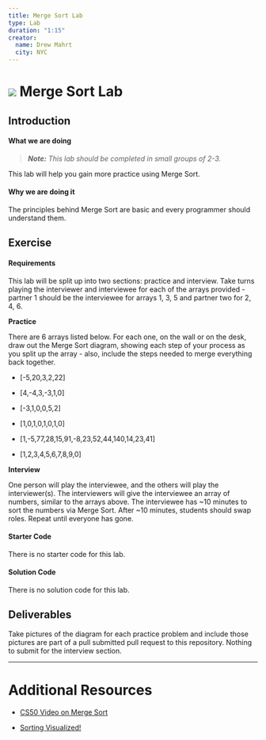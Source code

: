 ```yaml
---
title: Merge Sort Lab
type: Lab
duration: "1:15"
creator:
  name: Drew Mahrt
  city: NYC
---
```


# ![](https://ga-dash.s3.amazonaws.com/production/assets/logo-9f88ae6c9c3871690e33280fcf557f33.png) Merge Sort Lab


## Introduction

#### What we are doing

> ***Note:*** _This lab should be completed in small groups of 2-3._

This lab will help you gain more practice using Merge Sort.


#### Why we are doing it

 The principles behind Merge Sort are basic and every programmer should understand them.

## Exercise

#### Requirements

This lab will be split up into two sections: practice and interview.  Take turns playing the interviewer and interviewee for each of the arrays provided - partner 1 should be the interviewee for arrays 1, 3, 5 and partner two for 2, 4, 6.

**Practice**

There are 6 arrays listed below. For each one, on the wall or on the desk, draw out the Merge Sort diagram, showing each step of your process as you split up the array - also, include the steps needed to merge everything back together.

- [-5,20,3,2,22]

- [4,-4,3,-3,1,0]

- [-3,1,0,0,5,2]

- [1,0,1,0,1,0,1,0]

- [1,-5,77,28,15,91,-8,23,52,44,140,14,23,41]

- [1,2,3,4,5,6,7,8,9,0]

**Interview**

One person will play the interviewee, and the others will play the interviewer(s). The interviewers will give the interviewee an array of numbers, similar to the arrays above. The interviewee has ~10 minutes to sort the numbers via Merge Sort. After ~10 minutes, students should swap roles. Repeat until everyone has gone.


#### Starter Code

There is no starter code for this lab.

#### Solution Code

There is no solution code for this lab.

## Deliverables

Take pictures of the diagram for each practice problem and include those pictures are part of a pull submitted pull request to this repository. Nothing to submit for the interview section.

---

# Additional Resources

+ [CS50 Video on Merge Sort](https://www.youtube.com/watch?v=EeQ8pwjQxTM)
- [Sorting Visualized!](http://visualgo.net/sorting)
